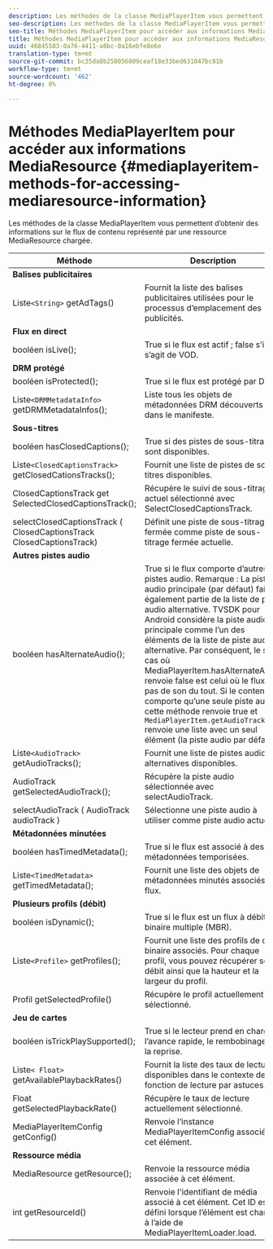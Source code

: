 ```yaml
---
description: Les méthodes de la classe MediaPlayerItem vous permettent d’obtenir des informations sur le flux de contenu représenté par une ressource MediaResource chargée.
seo-description: Les méthodes de la classe MediaPlayerItem vous permettent d’obtenir des informations sur le flux de contenu représenté par une ressource MediaResource chargée.
seo-title: Méthodes MediaPlayerItem pour accéder aux informations MediaResource
title: Méthodes MediaPlayerItem pour accéder aux informations MediaResource
uuid: 46845583-0a76-4411-a8bc-0a16ebfe8e6e
translation-type: tm+mt
source-git-commit: bc35da8b258056809ceaf18e33bed631047bc81b
workflow-type: tm+mt
source-wordcount: '462'
ht-degree: 0%

---
```



# Méthodes MediaPlayerItem pour accéder aux informations MediaResource {#mediaplayeritem-methods-for-accessing-mediaresource-information}

Les méthodes de la classe MediaPlayerItem vous permettent d’obtenir des informations sur le flux de contenu représenté par une ressource MediaResource chargée.

| Méthode | Description |
|--- |--- |
| **Balises publicitaires** |  |
| Liste`<String>` getAdTags() | Fournit la liste des balises publicitaires utilisées pour le processus d’emplacement des publicités. |
| **Flux en direct** |  |
| booléen isLive(); | True si le flux est actif ; false s’il s’agit de VOD. |
| **DRM protégé** |  |
| booléen isProtected(); | True si le flux est protégé par DRM. |
| Liste`<DRMMetadataInfo>` getDRMMetadataInfos(); | Liste tous les objets de métadonnées DRM découverts dans le manifeste. |
| **Sous-titres** |  |
| booléen hasClosedCaptions(); | True si des pistes de sous-titrage sont disponibles. |
| Liste`<ClosedCaptionsTrack>` getClosedCationsTracks(); | Fournit une liste de pistes de sous-titres disponibles. |
| ClosedCaptionsTrack get SelectedClosedCaptionsTrack(); | Récupère le suivi de sous-titrage actuel sélectionné avec SelectClosedCaptionsTrack. |
| selectClosedCaptionsTrack ( ClosedCaptionsTrack ClosedCaptionsTrack) | Définit une piste de sous-titrage fermée comme piste de sous-titrage fermée actuelle. |
| **Autres pistes audio** |  |
| booléen hasAlternateAudio(); | True si le flux comporte d’autres pistes audio. Remarque :  La piste audio principale (par défaut) fait également partie de la liste de piste audio alternative.  TVSDK pour Android considère la piste audio principale comme l’un des éléments de la liste de piste audio alternative. Par conséquent, le seul cas où MediaPlayerItem.hasAlternateAudio renvoie false est celui où le flux n’a pas de son du tout. Si le contenu ne comporte qu’une seule piste audio, cette méthode renvoie true et `MediaPlayerItem.getAudioTracks` renvoie une liste avec un seul élément (la piste audio par défaut). |
| Liste`<AudioTrack>` getAudioTracks(); | Fournit une liste de pistes audio alternatives disponibles. |
| AudioTrack getSelectedAudioTrack(); | Récupère la piste audio sélectionnée avec selectAudioTrack. |
| selectAudioTrack ( AudioTrack audioTrack ) | Sélectionne une piste audio à utiliser comme piste audio actuelle. |
| **Métadonnées minutées** |  |
| booléen hasTimedMetadata(); | True si le flux est associé à des métadonnées temporisées. |
| Liste`<TimedMetadata>` getTimedMetadata(); | Fournit une liste des objets de métadonnées minutés associés au flux. |
| **Plusieurs profils (débit)** |
| booléen isDynamic(); | True si le flux est un flux à débit binaire multiple (MBR). |
| Liste`<Profile>` getProfiles(); | Fournit une liste des profils de débit binaire associés. Pour chaque profil, vous pouvez récupérer son débit ainsi que la hauteur et la largeur du profil. |
| Profil getSelectedProfile() | Récupère le profil actuellement sélectionné. |
| **Jeu de cartes** |  |
| booléen isTrickPlaySupported(); | True si le lecteur prend en charge l’avance rapide, le rembobinage et la reprise. |
| Liste`< Float>` getAvailablePlaybackRates() | Fournit la liste des taux de lecture disponibles dans le contexte de la fonction de lecture par astuces. |
| Float getSelectedPlaybackRate() | Récupère le taux de lecture actuellement sélectionné. |
| MediaPlayerItemConfig getConfig() | Renvoie l’instance MediaPlayerItemConfig associée à cet élément. |
| **Ressource média** |  |
| MediaResource getResource(); | Renvoie la ressource média associée à cet élément. |
| int getResourceId() | Renvoie l&#39;identifiant de média associé à cet élément. Cet ID est défini lorsque l’élément est chargé à l’aide de MediaPlayerItemLoader.load. |